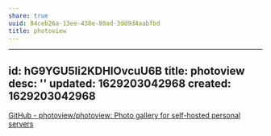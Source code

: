 ```yaml
---
share: true
uuid: 84ceb26a-13ee-438e-80ad-3dd9d4aabfbd
title: photoview
---
```

---
id: hG9YGU5Ii2KDHIOvcuU6B
title: photoview
desc: ''
updated: 1629203042968
created: 1629203042968
---

[GitHub - photoview/photoview: Photo gallery for self-hosted personal servers](https://github.com/photoview/photoview)